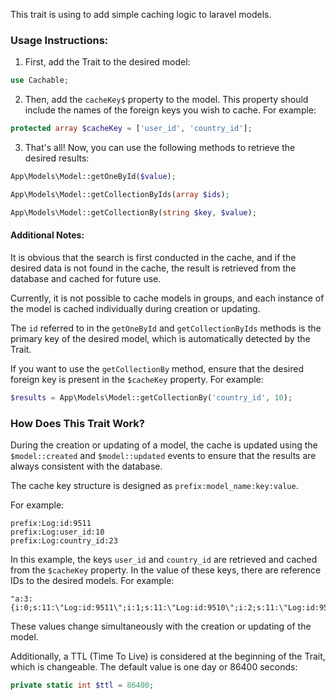 This trait is using to add simple caching logic to laravel models.

### Usage Instructions:

1. First, add the Trait to the desired model:

```php
use Cachable;
```

2. Then, add the `cacheKey$` property to the model. This property should include the names of the foreign keys you wish to cache. For example:

```php
protected array $cacheKey = ['user_id', 'country_id'];
```

3. That's all! Now, you can use the following methods to retrieve the desired results:

```php
App\Models\Model::getOneById($value);

App\Models\Model::getCollectionByIds(array $ids);

App\Models\Model::getCollectionBy(string $key, $value);
```

#### Additional Notes:

It is obvious that the search is first conducted in the cache, and if the desired data is not found in the cache, the result is retrieved from the database and cached for future use.

Currently, it is not possible to cache models in groups, and each instance of the model is cached individually during creation or updating.

The `id` referred to in the `getOneById` and `getCollectionByIds` methods is the primary key of the desired model, which is automatically detected by the Trait.

If you want to use the `getCollectionBy` method, ensure that the desired foreign key is present in the `$cacheKey` property. For example:

```php
$results = App\Models\Model::getCollectionBy('country_id', 10);
```

### How Does This Trait Work?

During the creation or updating of a model, the cache is updated using the `$model::created` and `$model::updated` events to ensure that the results are always consistent with the database.

The cache key structure is designed as `prefix:model_name:key:value`.

For example:

```
prefix:Log:id:9511
prefix:Log:user_id:10
prefix:Log:country_id:23
```

In this example, the keys `user_id` and `country_id` are retrieved and cached from the `$cacheKey` property. In the value of these keys, there are reference IDs to the desired models. For example:

```
"a:3:{i:0;s:11:\"Log:id:9511\";i:1;s:11:\"Log:id:9510\";i:2;s:11:\"Log:id:9509\";}"
```

These values change simultaneously with the creation or updating of the model.

Additionally, a TTL (Time To Live) is considered at the beginning of the Trait, which is changeable. The default value is one day or 86400 seconds:

```php
private static int $ttl = 86400; 
```
